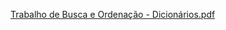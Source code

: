 [Trabalho de Busca e Ordenação - Dicionários.pdf](https://github.com/35450/35450/files/9440579/Trabalho.de.Busca.e.Ordenacao.-.Dicionarios.pdf)
